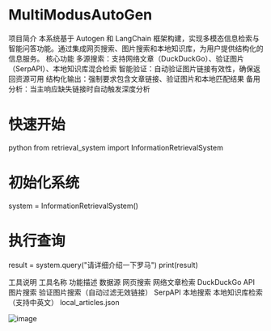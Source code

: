 # MultiModusAutoGen

项目简介
  本系统基于 Autogen 和 LangChain 框架构建，实现多模态信息检索与智能问答功能。通过集成网页搜索、图片搜索和本地知识库，为用户提供结构化的信息服务。
核心功能
  多源搜索：支持网络文章（DuckDuckGo）、验证图片（SerpAPI）、本地知识库混合检索
  智能验证：自动验证图片链接有效性，确保返回资源可用
  结构化输出：强制要求包含文章链接、验证图片和本地匹配结果
  备用分析：当主响应缺失链接时自动触发深度分析

# 快速开始
python
from retrieval_system import InformationRetrievalSystem

# 初始化系统
system = InformationRetrievalSystem()

# 执行查询
result = system.query("请详细介绍一下罗马")
print(result)



工具说明
工具名称	功能描述	                      数据源
网页搜索	网络文章检索	                  DuckDuckGo API
图片搜索	验证图片搜索（自动过滤无效链接）	SerpAPI
本地搜索	本地知识库检索（支持中英文）	    local_articles.json

  ![image](https://github.com/user-attachments/assets/179c4094-d321-4292-a47c-9a94dd677bfb)
